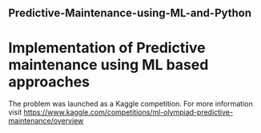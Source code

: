 ## Predictive-Maintenance-using-ML-and-Python
# Implementation of Predictive maintenance using ML based approaches
The problem was launched as a Kaggle competition. For more information visit https://www.kaggle.com/competitions/ml-olympiad-predictive-maintenance/overview
